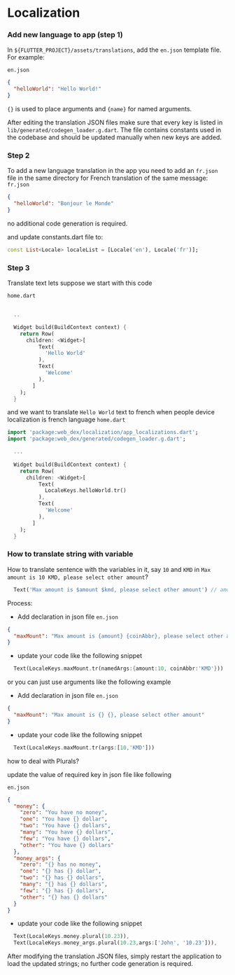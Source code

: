 # Localization

### Add new language to app (step 1)

In `${FLUTTER_PROJECT}/assets/translations`, add the `en.json` template file. For example:

`en.json`

```json
{  
  "helloWorld": "Hello World!"  
}
```

`{}` is used to place arguments and `{name}` for named arguments.

After editing the translation JSON files make sure that every key is listed
in `lib/generated/codegen_loader.g.dart`. The file contains constants used in
the codebase and should be updated manually when new keys are added.

### Step 2

To add a new language translation in the app you need to add an `fr.json` file in the same directory for French translation of the same message:
`fr.json`

```json
{  
  "helloWorld": "Bonjour le Monde"  
}
```

no additional code generation is required.

and update constants.dart file to:

```dart
const List<Locale> localeList = [Locale('en'), Locale('fr')];
```

### Step 3

Translate text
lets suppose we start with this code

`home.dart`

```dart
  
  ..

  Widget build(BuildContext context) {
    return Row(
      children: <Widget>[
          Text(
            'Hello World'
          ),
          Text(
            'Welcome'
          ),
        ]
    );
  }

```

and we want to translate `Hello World` text to french when people device localization is french language
`home.dart`

```dart
import 'package:web_dex/localization/app_localizations.dart';
import 'package:web_dex/generated/codegen_loader.g.dart';

  ...
  
  Widget build(BuildContext context) {
    return Row(
      children: <Widget>[
          Text(
            LocaleKeys.helloWorld.tr() 
          ),
          Text(
            'Welcome'
          ),
        ]
    );
  }
```

### How to translate string with variable

How to translate sentence with the variables in it, say `10` and `KMD` in `Max amount is 10 KMD, please select other amount`?

```dart
  Text('Max amount is $amount $kmd, please select other amount') // amount & kmd is variable
```

Process:

- Add declaration in json file
`en.json`

```json
{  
  "maxMount": "Max amount is {amount} {coinAbbr}, please select other amount"
}
```

- update your code like the following snippet

```dart
  Text(LocaleKeys.maxMount.tr(namedArgs:{amount:10, coinAbbr:'KMD'}))
```

or you can just use arguments like the following example

- Add declaration in json file
`en.json`

```json
{  
  "maxMount": "Max amount is {} {}, please select other amount"  
}
```

- update your code like the following snippet

```dart
  Text(LocaleKeys.maxMount.tr(args:[10,'KMD'])) 
```

how to deal with Plurals?

update the value of required key in json file like following

`en.json`

```json
{
  "money": {
    "zero": "You have no money",
    "one": "You have {} dollar",
    "two": "You have {} dollars",
    "many": "You have {} dollars",
    "few": "You have {} dollars",
    "other": "You have {} dollars"
  },
  "money_args": {
    "zero": "{} has no money",
    "one": "{} has {} dollar",
    "two": "{} has {} dollars",
    "many": "{} has {} dollars",
    "few": "{} has {} dollars",
    "other": "{} has {} dollars"
  }
}
```

- update your code like the following snippet
  
```dart
  Text(LocaleKeys.money.plural(10.23)),
  Text(LocaleKeys.money_args.plural(10.23,args:['John', '10.23'])), 
```

After modifying the translation JSON files, simply restart the application to
load the updated strings; no further code generation is required.
